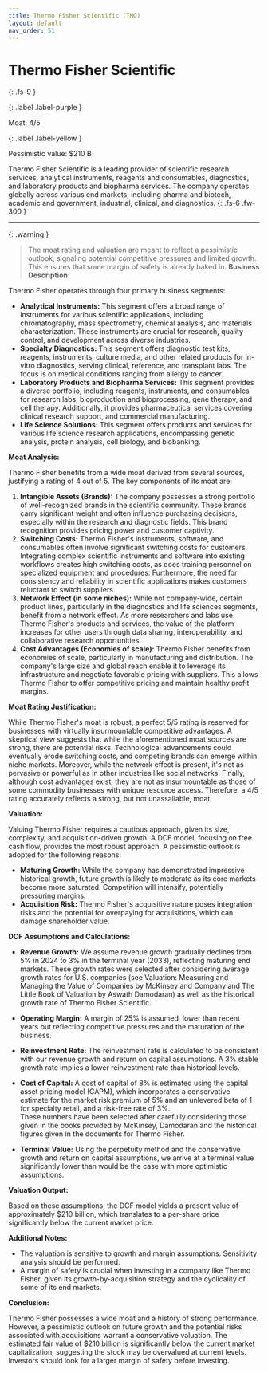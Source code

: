 ```yaml
---
title: Thermo Fisher Scientific (TMO)
layout: default
nav_order: 51
---
```


# Thermo Fisher Scientific
{: .fs-9 }

{: .label .label-purple }

Moat: 4/5

{: .label .label-yellow }

Pessimistic value: $210 B

Thermo Fisher Scientific is a leading provider of scientific research services, analytical instruments, reagents and consumables, diagnostics, and laboratory products and biopharma services.  The company operates globally across various end markets, including pharma and biotech, academic and government, industrial, clinical, and diagnostics.
{: .fs-6 .fw-300 }

---

{: .warning } 
>The moat rating and valuation are meant to reflect a pessimistic outlook, signaling potential competitive pressures and limited growth. This ensures that some margin of safety is already baked in.
**Business Description:**

Thermo Fisher operates through four primary business segments:

* **Analytical Instruments:** This segment offers a broad range of instruments for various scientific applications, including chromatography, mass spectrometry, chemical analysis, and materials characterization.  These instruments are crucial for research, quality control, and development across diverse industries.
* **Specialty Diagnostics:** This segment offers diagnostic test kits, reagents, instruments, culture media, and other related products for in-vitro diagnostics, serving clinical, reference, and transplant labs. The focus is on medical conditions ranging from allergy to cancer.
* **Laboratory Products and Biopharma Services:** This segment provides a diverse portfolio, including reagents, instruments, and consumables for research labs, bioproduction and bioprocessing, gene therapy, and cell therapy. Additionally, it provides pharmaceutical services covering clinical research support, and commercial manufacturing.
* **Life Science Solutions:** This segment offers products and services for various life science research applications, encompassing genetic analysis, protein analysis, cell biology, and biobanking.

**Moat Analysis:**

Thermo Fisher benefits from a wide moat derived from several sources, justifying a rating of 4 out of 5. The key components of its moat are:

1. **Intangible Assets (Brands):** The company possesses a strong portfolio of well-recognized brands in the scientific community. These brands carry significant weight and often influence purchasing decisions, especially within the research and diagnostic fields. This brand recognition provides pricing power and customer captivity.
2. **Switching Costs:**  Thermo Fisher's instruments, software, and consumables often involve significant switching costs for customers.  Integrating complex scientific instruments and software into existing workflows creates high switching costs, as does training personnel on specialized equipment and procedures.  Furthermore, the need for consistency and reliability in scientific applications makes customers reluctant to switch suppliers.
3. **Network Effect (in some niches):** While not company-wide, certain product lines, particularly in the diagnostics and life sciences segments, benefit from a network effect. As more researchers and labs use Thermo Fisher's products and services, the value of the platform increases for other users through data sharing, interoperability, and collaborative research opportunities.
4. **Cost Advantages (Economies of scale):**  Thermo Fisher benefits from economies of scale, particularly in manufacturing and distribution. The company's large size and global reach enable it to leverage its infrastructure and negotiate favorable pricing with suppliers.  This allows Thermo Fisher to offer competitive pricing and maintain healthy profit margins.

**Moat Rating Justification:**

While Thermo Fisher's moat is robust, a perfect 5/5 rating is reserved for businesses with virtually insurmountable competitive advantages.  A skeptical view suggests that while the aforementioned moat sources are strong, there are potential risks.  Technological advancements could eventually erode switching costs, and competing brands can emerge within niche markets.  Moreover, while the network effect is present, it's not as pervasive or powerful as in other industries like social networks.  Finally, although cost advantages exist, they are not as insurmountable as those of some commodity businesses with unique resource access.  Therefore, a 4/5 rating accurately reflects a strong, but not unassailable, moat.

**Valuation:**

Valuing Thermo Fisher requires a cautious approach, given its size, complexity, and acquisition-driven growth.  A DCF model, focusing on free cash flow, provides the most robust approach.  A pessimistic outlook is adopted for the following reasons:

* **Maturing Growth:** While the company has demonstrated impressive historical growth, future growth is likely to moderate as its core markets become more saturated. Competition will intensify, potentially pressuring margins.
* **Acquisition Risk:** Thermo Fisher's acquisitive nature poses integration risks and the potential for overpaying for acquisitions, which can damage shareholder value.

**DCF Assumptions and Calculations:**

* **Revenue Growth:** We assume revenue growth gradually declines from 5% in 2024 to 3% in the terminal year (2033), reflecting maturing end markets. These growth rates were selected after considering average growth rates for U.S. companies (see Valuation: Measuring and Managing the Value of Companies by McKinsey and Company and The Little Book of Valuation by Aswath Damodaran) as well as the historical growth rate of Thermo Fisher Scientific.  
* **Operating Margin:** A margin of 25% is assumed, lower than recent years but reflecting competitive pressures and the maturation of the business.
* **Reinvestment Rate:**  The reinvestment rate is calculated to be consistent with our revenue growth and return on capital assumptions. A 3% stable growth rate implies a lower reinvestment rate than historical levels.
* **Cost of Capital:** A cost of capital of 8% is estimated using the capital asset pricing model (CAPM), which incorporates a conservative estimate for the market risk premium of 5% and an unlevered beta of 1 for specialty retail, and a risk-free rate of 3%.  
These numbers have been selected after carefully considering those given in the books provided by McKinsey, Damodaran and the historical figures given in the documents for Thermo Fisher.


* **Terminal Value:**  Using the perpetuity method and the conservative growth and return on capital assumptions, we arrive at a terminal value significantly lower than would be the case with more optimistic assumptions.

**Valuation Output:**

Based on these assumptions, the DCF model yields a present value of approximately $210 billion, which translates to a per-share price significantly below the current market price.

**Additional Notes:**

* The valuation is sensitive to growth and margin assumptions. Sensitivity analysis should be performed.
* A margin of safety is crucial when investing in a company like Thermo Fisher, given its growth-by-acquisition strategy and the cyclicality of some of its end markets.

**Conclusion:**

Thermo Fisher possesses a wide moat and a history of strong performance. However, a pessimistic outlook on future growth and the potential risks associated with acquisitions warrant a conservative valuation.  The estimated fair value of $210 billion is significantly below the current market capitalization, suggesting the stock may be overvalued at current levels.  Investors should look for a larger margin of safety before investing.
